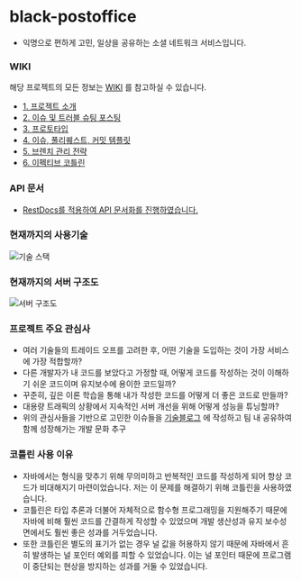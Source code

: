 # black-postoffice
- 익명으로 편하게 고민, 일상을 공유하는 소셜 네트워크 서비스입니다.

### WIKI
해당 프로젝트의 모든 정보는 [WIKI](https://github.com/f-lab-edu/black-postoffice/wiki) 를 참고하실 수 있습니다.

- [1. 프로젝트 소개](https://github.com/f-lab-edu/black-postoffice/wiki/1.-%ED%94%84%EB%A1%9C%EC%A0%9D%ED%8A%B8-%EC%86%8C%EA%B0%9C)
- [2. 이슈 및 트러블 슈팅 포스팅](https://github.com/f-lab-edu/black-postoffice/wiki/2.-Issue%EB%B0%8F-trouble-shooting-Posting)
- [3. 프로토타입](https://github.com/f-lab-edu/black-postoffice/wiki/3.-%ED%94%84%EB%A1%9C%ED%86%A0%ED%83%80%EC%9E%85)
- [4. 이슈, 풀리퀘스트, 커밋 템플릿](https://github.com/f-lab-edu/black-postoffice/wiki/4.-issue,-pr,-commit-Template)
- [5. 브렌치 관리 전략](https://github.com/f-lab-edu/black-postoffice/wiki/5.-%EB%B8%8C%EB%A0%8C%EC%B9%98-%EA%B4%80%EB%A6%AC-%EC%A0%84%EB%9E%B5)
- [6. 이펙티브 코틀린](https://github.com/f-lab-edu/black-postoffice/wiki/6.-%EC%9D%B4%ED%8E%99%ED%8B%B0%EB%B8%8C-%EC%BD%94%ED%8B%80%EB%A6%B0)

### API 문서
- [RestDocs를 적용하여 API 문서화를 진행하였습니다.](https://hyung1jung.github.io/)

### 현재까지의 사용기술
![기술 스택](https://user-images.githubusercontent.com/43127088/125194910-4c673e00-e28e-11eb-80c8-1a3bda1be8df.PNG)

### 현재까지의 서버 구조도
![서버 구조도](https://user-images.githubusercontent.com/43127088/128609328-f679ba29-50bd-47af-a544-0da869261de7.png)

### 프로젝트 주요 관심사
- 여러 기술들의 트레이드 오프를 고려한 후, 어떤 기술을 도입하는 것이 가장 서비스에 가장 적합할까?
- 다른 개발자가 내 코드를 보았다고 가정할 때, 어떻게 코드를 작성하는 것이 이해하기 쉬운 코드이며 유지보수에 용이한 코드일까?
- 꾸준히, 깊은 이론 학습을 통해 내가 작성한 코드를 어떻게 더 좋은 코드로 만들까?
- 대용량 트래픽의 상황에서 지속적인 서버 개선을 위해 어떻게 성능을 튜닝할까?
- 위의 관심사들을 기반으로 고민한 이슈들을 [기술블로그](https://junghyungil.tistory.com/category/Black-postOffice) 에 작성하고 팀 내 공유하여 함께 성장해가는 개발 문화 추구

### 코틀린 사용 이유
- 자바에서는 형식을 맞추기 위해 무의미하고 반복적인 코드를 작성하게 되어 항상 코드가 비대해지기 마련이었습니다. 저는 이 문제를 해결하기 위해 코틀린을 사용하였습니다.
- 코틀린은 타입 추론과 더불어 자체적으로 함수형 프로그래밍을 지원해주기 때문에 자바에 비해 훨씬 코드를 간결하게 작성할 수
  있었으며 개발 생산성과 유지 보수성 면에서도 훨씬 좋은 성과를 거두었습니다.
- 또한 코틀린은 별도의 표기가 없는 경우 널 값을 허용하지 않기 때문에 자바에서 흔히 발생하는 널 포인터 예외를 피할 수 있었습니다.
  이는 널 포인터 때문에 프로그램이 중단되는 현상을 방지하는 성과를 거둘 수 있었습니다.